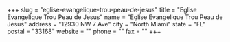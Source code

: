 +++
slug = "eglise-evangelique-trou-peau-de-jesus"
title = "Eglise Evangelique Trou Peau de Jesus"
name = "Eglise Evangelique Trou Peau de Jesus"
address = "12930 NW 7 Ave"
city = "North Miami"
state = "FL"
postal = "33168"
website = ""
phone = ""
fax = ""
+++
